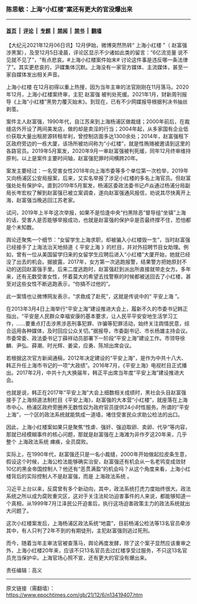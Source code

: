 ### 陈思敏：上海“小红楼”案还有更大的官没爆出来

---

#### [首页](../../../..?n13419407) &nbsp;|&nbsp; [评论](../../../../../epoch-comment?n13419407) &nbsp;|&nbsp; [专题](../../../../../epoch-special?n13419407) &nbsp;|&nbsp; [禁闻](../../../../../epoch-news?n13419407) &nbsp;|&nbsp; [禁书](../../../../../books?n13419407) &nbsp;|&nbsp; [翻墙](https://github.com/gfw-breaker/nogfw/blob/master/README.md?n13419407)


<div class="post_content" id="artbody" itemprop="articleBody">
 <!-- article content begin -->
 <p>
  【大纪元2021年12月06日讯】12月伊始，微博突然热转“
  <ok href="https://www.epochtimes.com/gb/tag/%E4%B8%8A%E6%B5%B7%E5%B0%8F%E7%BA%A2%E6%A5%BC.html">
   上海小红楼
  </ok>
  ”（
  <ok href="https://www.epochtimes.com/gb/tag/%E8%B5%B5%E5%AF%8C%E5%BC%BA.html">
   赵富强
  </ok>
  涉黑案），及至12月5日凌晨，评论区显示不少诸如此类的留言：“6亿流览量 说不见就不见了”，“有点悲哀。#上海小红楼案件始末# 讨论这件事是违反哪一条法律了”。其实更悲哀的，沪媒集体沉默。上海没有一家官方媒体、主流媒体，甚至一家自媒体发出相关声音。
 </p>
 <p>
  <ok href="https://www.epochtimes.com/gb/tag/%E4%B8%8A%E6%B5%B7%E5%B0%8F%E7%BA%A2%E6%A5%BC.html">
   上海小红楼
  </ok>
  在12月初得以重上热搜，因为当年主审的法官刚刚在11月落马。2020年12月，上海小红楼案终审，主犯
  <ok href="https://www.epochtimes.com/gb/tag/%E8%B5%B5%E5%AF%8C%E5%BC%BA.html">
   赵富强
  </ok>
  被判处死缓。2021年1月，财新周刊报导《上海“小红楼”黑势力覆灭始末》。到现在，已有不少网媒报导根据判决书抽丝剥茧。
 </p>
 <p>
  案件主人赵富强，1990年代，自江苏来到上海杨浦区做裁缝；2000年前后，在裁缝店外开设了两间美发店，做的却是卖淫的行当；2004年起，从多家国有企业低价获取大量出租房源转租牟利，曾控制店面多达1300余处；2014年，赵富强租下区政府旁边的一栋大厦，该场所被坊间称为“小红楼”，就是性贿赂被邀请到这里的各路官员。2019年5月案发，2020年9月一审赵富强被判死缓，同年12月终审维持原判。以上是案件主要时间轴，赵富强犯罪时间横跨20年。
 </p>
 <p>
  案发主要经过：一名受害女性2018年向上海市委等多个单位第一次检举，2019年又向杨浦区公安局报案，后来，又实名举报了涉足小红楼的多名上海官员。但赵富强处处有保护伞。直到2019年5月案发，杨浦区委政法委书记卢焱通过杨浦分局副局长岑宏权了解到赵富强已被立案调查，遂向赵富强通风报信，劝说其尽快离开上海，赵富强当晚逃回江苏老家。
 </p>
 <p>
  试问，2019年上半年这次举报，如果不是恰逢中央“扫黑除恶”督导组“坐镇”上海的话，受害人是否能够举报成功，也就是赵富强的保护伞是否最终撑不住，恐怕都是个未知数。
 </p>
 <p>
  舆论还聚焦一个细节：“女留学生上海求职，却被骗入小红楼毁一生”，当时赵富强已经接手了上海法治天地频道《
  <ok href="https://www.epochtimes.com/gb/tag/%E5%B9%B3%E5%AE%89%E4%B8%8A%E6%B5%B7.html">
   平安上海
  </ok>
  》的栏目，并对外招聘节目女助理。例如，曾有一位从美国留学归来的女留学生应聘后进入“小红楼”大厦开始，她就已经没了出去的机会。据披露，2017年，女方第一次逃跑报警，结果警方把她原封不动的送回赵富强手里。后来二度逃跑时，赵富强赶到派出所直接就带走女方。多年来，还有无数受害女性，怀着莫大的希望去找警察的时候都被送回去了小红楼，甚至对这些女性不断逃跑表示，“你搞不过他的”。
 </p>
 <p>
  此一案情也让微博网友表示，“求救成了赴死”，这就是传说中的“
  <ok href="https://www.epochtimes.com/gb/tag/%E5%B9%B3%E5%AE%89%E4%B8%8A%E6%B5%B7.html">
   平安上海
  </ok>
  ”。
 </p>
 <p>
  在2013年3月4日上海举行“平安上海”建设推进大会上，履新不久的市委书记韩正指出，“平安是人民群众幸福安康的基本要求，让人民平平安安地生活学习工作，……要重点打击涉黑涉恶刑事犯罪、诈骗等犯罪活动，始终关注舆情民意，综合运用各种媒体，及时回应公众关切。”据报导，市委副书记、市长杨雄主持会议。市委常委、政法委书记丁薛祥动员部署下一阶段“平安上海”建设工作。市领导徐麟、尹弘、薛潮、时光辉、姜梁，应勇、陈旭出席会议。
 </p>
 <p>
  若根据这次官方新闻通稿，2012年决定建设的“平安上海”，是作为中共十八大、韩正升任上海市书记的一项“大政绩”。2016年7月，《平安上海》电视栏目正式播出。2017年2月，中共十九大换届年，韩正平出席当年度“平安上海”建设推进大会。
 </p>
 <p>
  也就是说，韩正在2017年“平安上海”大会上细数相关成绩时，黑社会头目赵富强接手了上海频道法制栏目《平安上海》，赵富强的大本营“小红楼”，就座落在上海市中心、杨浦区政府旁圈养无数性奴为政府官员提供24小时性服务。所谓的“平安上海”，一个区的政法系统就能筑成一道墙，堵住受害民众求助公检法的出口。
 </p>
 <p>
  因此，上海小红楼案如果只是聚焦“性虐、强奸、强迫取卵、卖卵、代孕”等内容，那就已经模糊事件的核心问题，那就是赵富强在上海滩为非作歹这20年来，几乎整个
  <ok href="https://www.epochtimes.com/gb/tag/%E4%B8%8A%E6%B5%B7%E6%94%BF%E6%B3%95%E7%B3%BB%E7%BB%9F.html">
   上海政法系统
  </ok>
  瘫痪，全员腐败。
 </p>
 <p>
  实际上，在1990年代，赵富强还只是一名小裁缝，2000年开始做起拉皮条生意，假设这个时候，上海公检法能够确实治安，赵富强还有机会从一名老鸨变成敛财10亿的黑金帝国控制人？他还有“恶贯满盈”的机会吗？从这个角度来看，上海小红楼背后的实际控制人不是赵富强，而是
  <ok href="https://www.epochtimes.com/gb/tag/%E4%B8%8A%E6%B5%B7%E6%94%BF%E6%B3%95%E7%B3%BB%E7%BB%9F.html">
   上海政法系统
  </ok>
  。
 </p>
 <p>
  习近平上台以来，反腐曾有多个新动向，其中，政法系统打虎力度始终很大。政法系统之所以成为腐败重灾区，这对于关注法轮功迫害事件的人来说，都能够知道一个真相，从1999年7月江泽民公开迫害后，执行这场迫害政策主力的政法系统就出大问题了。
 </p>
 <p>
  这次小红楼案发后，上海杨浦区政法系统“地震”，目前杨浦公检法等13名官员牵涉其中，有人只判了2年不到的有期徒刑，主犯赵富强则逃过死刑。
 </p>
 <p>
  而今，随着当年主审法官被查落马，舆论再度发酵，除了这个案子显然应该重审之外，上海小红楼20年来，应该不只13名官员去过红楼享受过服务，不只这13名官员充当保护伞。上海官场心照不宣，还有更大的官没有爆出来。
 </p>
 <p>
  责任编辑：高义
 </p>
 <!-- article content end -->
 <div id="below_article_ad">
 </div>
</div>


---

原文链接（需翻墙）：https://www.epochtimes.com/gb/21/12/6/n13419407.htm
